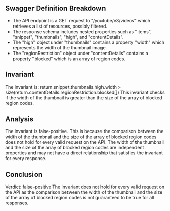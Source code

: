 ## Swagger Definition Breakdown
- The API endpoint is a GET request to "/youtube/v3/videos" which retrieves a list of resources, possibly filtered.
- The response schema includes nested properties such as "items", "snippet", "thumbnails", "high", and "contentDetails".
- The "high" object under "thumbnails" contains a property "width" which represents the width of the thumbnail image.
- The "regionRestriction" object under "contentDetails" contains a property "blocked" which is an array of region codes.

## Invariant
The invariant is: return.snippet.thumbnails.high.width > size(return.contentDetails.regionRestriction.blocked[])
This invariant checks if the width of the thumbnail is greater than the size of the array of blocked region codes.

## Analysis
The invariant is false-positive. This is because the comparison between the width of the thumbnail and the size of the array of blocked region codes does not hold for every valid request on the API. The width of the thumbnail and the size of the array of blocked region codes are independent properties and may not have a direct relationship that satisfies the invariant for every response.

## Conclusion
Verdict: false-positive
The invariant does not hold for every valid request on the API as the comparison between the width of the thumbnail and the size of the array of blocked region codes is not guaranteed to be true for all responses.
